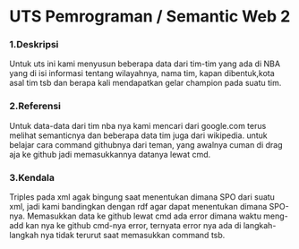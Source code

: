 # **UTS Pemrograman / Semantic Web 2**

### **1.Deskripsi**
Untuk uts ini kami menyusun beberapa data dari tim-tim yang ada di NBA yang di isi informasi tentang wilayahnya, nama tim, kapan dibentuk,kota asal tim tsb dan berapa kali mendapatkan gelar champion pada suatu tim.

### **2.Referensi**
Untuk data-data dari tim nba nya kami mencari dari google.com terus melihat semanticnya dan beberapa data tim juga dari wikipedia.
untuk belajar cara command githubnya dari teman, yang awalnya cuman di drag aja ke github jadi memasukkannya datanya lewat cmd.

### **3.Kendala**
Triples pada xml
agak bingung saat menentukan dimana SPO dari suatu xml, jadi kami bandingkan dengan rdf agar dapat menentukan dimana SPO-nya.
Memasukkan data ke github lewat cmd
ada error dimana waktu meng-add kan nya ke github cmd-nya error, ternyata error nya ada di langkah-langkah nya tidak terurut saat memasukkan command tsb.